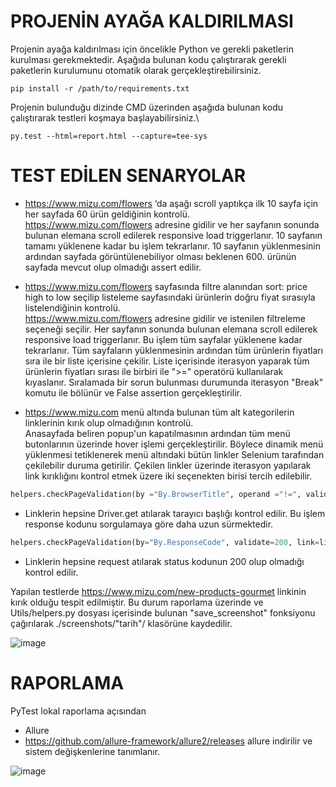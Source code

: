 # PROJENİN AYAĞA KALDIRILMASI

Projenin ayağa kaldırılması için öncelikle Python ve gerekli paketlerin kurulması gerekmektedir. Aşağıda bulunan kodu çalıştırarak gerekli paketlerin kurulumunu otomatik olarak gerçekleştirebilirsiniz.

```
pip install -r /path/to/requirements.txt
```



Projenin bulunduğu dizinde CMD üzerinden aşağıda bulunan kodu çalıştırarak testleri koşmaya başlayabilirsiniz.\
```
py.test --html=report.html --capture=tee-sys
```



# TEST EDİLEN SENARYOLAR #

- https://www.mizu.com/flowers ‘da aşağı scroll yaptıkça ilk 10 sayfa için her sayfada 60 ürün geldiğinin kontrolü.\
https://www.mizu.com/flowers adresine gidilir ve her sayfanın sonunda bulunan elemana scroll edilerek responsive load triggerlanır. 10 sayfanın tamamı yüklenene kadar bu işlem tekrarlanır. 10 sayfanın yüklenmesinin ardından sayfada görüntülenebiliyor olması beklenen 600. ürünün sayfada mevcut olup olmadığı assert edilir.

- https://www.mizu.com/flowers sayfasında filtre alanından sort: price high to low seçilip listeleme sayfasındaki ürünlerin doğru fiyat sırasıyla listelendiğinin kontrolü.\
https://www.mizu.com/flowers adresine gidilir ve istenilen filtreleme seçeneği seçilir. Her sayfanın sonunda bulunan elemana scroll edilerek responsive load triggerlanır. Bu işlem tüm sayfalar yüklenene kadar tekrarlanır. Tüm sayfaların yüklenmesinin ardından tüm ürünlerin fiyatları sıra ile bir liste içerisine çekilir. Liste içerisinde iterasyon yaparak tüm ürünlerin fiyatları sırası ile birbiri ile ">=" operatörü kullanılarak kıyaslanır. Sıralamada bir sorun bulunması durumunda iterasyon "Break" komutu ile bölünür ve False assertion gerçekleştirilir.

- https://www.mizu.com menü altında bulunan tüm alt kategorilerin linklerinin kırık olup olmadığının kontrolü.\
Anasayfada beliren popup'un kapatılmasının ardından tüm menü butonlarının üzerinde hover işlemi gerçekleştirilir. Böylece dinamik menü yüklenmesi tetiklenerek menü altındaki bütün linkler Selenium tarafından çekilebilir duruma getirilir. Çekilen linkler üzerinde iterasyon yapılarak link kırıklığını kontrol etmek üzere iki seçenekten birisi tercih edilebilir.

```Python
helpers.checkPageValidation(by ="By.BrowserTitle", operand ="!=", validate ="Page Not Found", link =link)
```
- Linklerin hepsine Driver.get atılarak tarayıcı başlığı kontrol edilir. Bu işlem response kodunu sorgulamaya göre daha uzun sürmektedir.

```Python
helpers.checkPageValidation(by="By.ResponseCode", validate=200, link=link)
```
- Linklerin hepsine request atılarak status kodunun 200 olup olmadığı kontrol edilir.

Yapılan testlerde https://www.mizu.com/new-products-gourmet linkinin kırık olduğu tespit edilmiştir. Bu durum raporlama üzerinde ve Utils/helpers.py dosyası içerisinde bulunan "save_screenshot" fonksiyonu çağırılarak ./screenshots/"tarih"/ klasörüne kaydedilir.

![image](https://user-images.githubusercontent.com/13181041/149820940-17b77b55-e0ca-459e-812f-fc58b135c364.png)



# RAPORLAMA
PyTest lokal raporlama açısından 

- Allure
- https://github.com/allure-framework/allure2/releases allure indirilir ve sistem değişkenlerine tanımlanır.

![image](https://user-images.githubusercontent.com/13181041/149817712-a4eea80b-cd97-46fa-a7a6-11f3ee10dab7.png)

